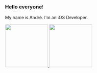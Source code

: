 ### Hello everyone!
My name is André. I'm an iOS Developer.


<a href="https://github.com/anuraghazra/github-readme-stats">
  <img height="140em" src="https://github-readme-stats.vercel.app/api?username=Andre113&show_icons=true&theme=solarized-light&count_private=true" /> 
  <img height="140em" src="https://github-readme-stats.vercel.app/api/top-langs/?username=Andre113&layout=compact&count_private=true&theme=solarized-light" />
</a>


<!--
**Andre113/Andre113** is a ✨ _special_ ✨ repository because its `README.md` (this file) appears on your GitHub profile.

Here are some ideas to get you started:

- 🔭 I’m currently working on ...
- 🌱 I’m currently learning ...
- 👯 I’m looking to collaborate on ...
- 🤔 I’m looking for help with ...
- 💬 Ask me about ...
- 📫 How to reach me: ...
- 😄 Pronouns: ...
- ⚡ Fun fact: ...
-->
